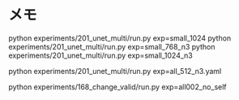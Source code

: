 # メモ

python experiments/201_unet_multi/run.py exp=small_1024
python experiments/201_unet_multi/run.py exp=small_768_n3
python experiments/201_unet_multi/run.py exp=small_1024_n3


python experiments/201_unet_multi/run.py exp=all_512_n3.yaml


python experiments/168_change_valid/run.py exp=all002_no_self